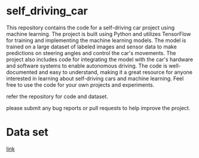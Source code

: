 # self_driving_car
This repository contains the code for a self-driving car project using machine learning. The project is built using Python and utilizes TensorFlow for training and implementing the machine learning models. The model is trained on a large dataset of labeled images and sensor data to make predictions on steering angles and control the car's movements. The project also includes code for integrating the model with the car's hardware and software systems to enable autonomous driving. The code is well-documented and easy to understand, making it a great resource for anyone interested in learning about self-driving cars and machine learning. Feel free to use the code for your own projects and experiments. 

refer the repository for code and dataset.

please submit any bug reports or pull requests to help improve the project.
# Data set
[link](https://drive.google.com/file/d/1Ue4XohCOV5YXy57S_5tDfCVqzLr101M7/view)
